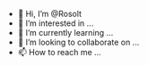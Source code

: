 - 👋 Hi, I’m @Rosolt
- 👀 I’m interested in ...
- 🌱 I’m currently learning ...
- 💞️ I’m looking to collaborate on ...
- 📫 How to reach me ...

<!---
Rosolt/Rosolt is a ✨ special ✨ repository because its `README.md` (this file) appears on your GitHub profile.
You can click the Preview link to take a look at your changes.
--->
